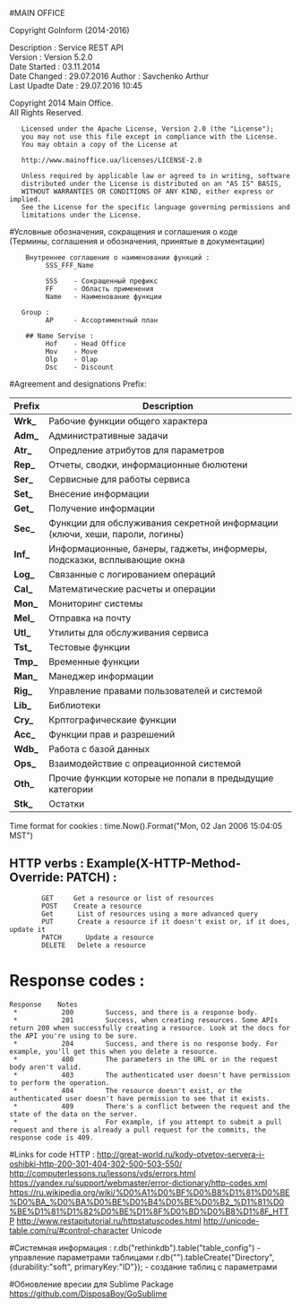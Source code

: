#MAIN OFFICE

Copyright GoInform (2014-2016)		
 
Description        : Service REST API  
Version            : Version 5.2.0  
Date Started       : 03.11.2014  
Date Changed       : 29.07.2016 
Author             : Savchenko Arthur    
Last Upadte Date   : 29.07.2016 10:45 
 
Copyright 2014 Main Office.  
All Rights Reserved. 
  
       Licensed under the Apache License, Version 2.0 (the "License");
       you may not use this file except in compliance with the License.
       You may obtain a copy of the License at
 
       http://www.mainoffice.ua/licenses/LICENSE-2.0
 
       Unless required by applicable law or agreed to in writing, software
       distributed under the License is distributed on an "AS IS" BASIS,
       WITHOUT WARRANTIES OR CONDITIONS OF ANY KIND, either express or implied.
       See the License for the specific language governing permissions and
       limitations under the License.
 
#Условные обозначения, сокращения и соглашения о коде  
 (Термины, соглашения и обозначения, принятые в документации)
 
 		Внутреннее соглашение о наименовании функций :
 		     SSS_FFF_Name
 
 		     SSS    - Сокращенный префикс
 		     FF     - Область применения
 		     Name   - Наименование функции
 
       Group :
             AP     - Ассортиментный план
       
 		## Name Servise :
 		     Hof    - Head Office
 		     Mov    - Move
 		     Olp    - Olap
 		     Dsc    - Discount
 
#Agreement and designations Prefix:


|Prefix|Description
|----|----|
|**Wrk_**|Рабочие функции общего характера   
|**Adm_**|Административные задачи   
|**Atr_**|Опредление атрибутов для параметров   
|**Rep_**|Отчеты, сводки, информационные бюлютени   
|**Ser_**|Сервисные для работы сервиса    
|**Set_**|Внесение информации    
|**Get_**|Получение информации    
|**Sec_**|Функции для обслуживания секретной информации (ключи, хеши, пароли, логины)    
|**Inf_**|Информационные, банеры, гаджеты, информеры, подсказки, всплывающие окна    
|**Log_**|Связанные с логированием операций    
|**Cal_**|Математические расчеты и операции    
|**Mon_**|Мониторинг системы    
|**Mel_**|Отправка на почту         
|**Utl_**|Утилиты для обслуживания сервиса    
|**Tst_**|Тестовые функции
|**Tmp_**|Временные функции      
|**Man_**|Манеджер информации      
|**Rig_**|Управление правами пользователей и системой      
|**Lib_**|Библиотеки      
|**Cry_**|Крптографическаие функции      
|**Acc_**|Функции прав и разрешений       
|**Wdb_**|Работа с базой данных       
|**Ops_**|Взаимодействие с опреационной системой       
|**Oth_**|Прочие функции которые не попали в предыдущие категории       
|**Stk_**|Остатки          
 
Time format for cookies : time.Now().Format("Mon, 02 Jan 2006 15:04:05 MST")
 
## HTTP verbs :  Example(X-HTTP-Method-Override: PATCH) :
            GET	    Get a resource or list of resources
            POST    Create a resource
            Get      List of resources using a more advanced query
            PUT      Create a resource if it doesn't exist or, if it does, update it
            PATCH	   Update a resource
            DELETE   Delete a resource
 
# Response codes :

    Response	Notes
     *           200	    Success, and there is a response body.
     *           201	    Success, when creating resources. Some APIs return 200 when successfully creating a resource. Look at the docs for the API you're using to be sure.
     *           204	    Success, and there is no response body. For example, you'll get this when you delete a resource.
     *           400	    The parameters in the URL or in the request body aren't valid.
     *           403	    The authenticated user doesn't have permission to perform the operation.
     *           404	    The resource doesn't exist, or the authenticated user doesn't have permission to see that it exists.
     *           409	    There's a conflict between the request and the state of the data on the server.
     *                      For example, if you attempt to submit a pull request and there is already a pull request for the commits, the response code is 409.
 
#Links for code HTTP :
            http://great-world.ru/kody-otvetov-servera-i-oshibki-http-200-301-404-302-500-503-550/ 
            http://computerlessons.ru/lessons/vds/errors.html 
            https://yandex.ru/support/webmaster/error-dictionary/http-codes.xml 
            https://ru.wikipedia.org/wiki/%D0%A1%D0%BF%D0%B8%D1%81%D0%BE%D0%BA_%D0%BA%D0%BE%D0%B4%D0%BE%D0%B2_%D1%81%D0%BE%D1%81%D1%82%D0%BE%D1%8F%D0%BD%D0%B8%D1%8F_HTTP 
            http://www.restapitutorial.ru/httpstatuscodes.html 
            http://unicode-table.com/ru/#control-character        Unicode 
 
#Cистемная информация :
           r.db("rethinkdb").table("table_config")                                          - управление параметрами таблицами
           r.db("").tableCreate("Directory", {durability:"soft", primaryKey:"ID"});         - создание таблиц с параметрами

#Обновление вресии для Sublime Package
            https://github.com/DisposaBoy/GoSublime
 
 

